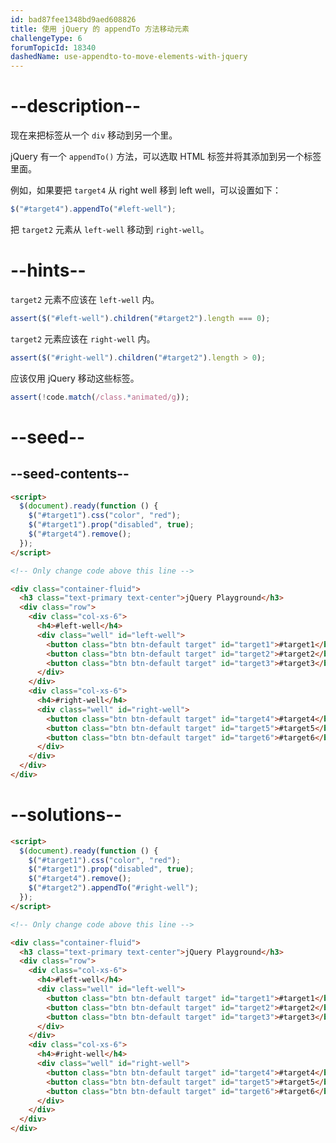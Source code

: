 ```yaml
---
id: bad87fee1348bd9aed608826
title: 使用 jQuery 的 appendTo 方法移动元素
challengeType: 6
forumTopicId: 18340
dashedName: use-appendto-to-move-elements-with-jquery
---
```


# --description--

现在来把标签从一个 `div` 移动到另一个里。

jQuery 有一个 `appendTo()` 方法，可以选取 HTML 标签并将其添加到另一个标签里面。

例如，如果要把 `target4` 从 right well 移到 left well，可以设置如下：

```js
$("#target4").appendTo("#left-well");
```

把 `target2` 元素从 `left-well` 移动到 `right-well`。

# --hints--

`target2` 元素不应该在 `left-well` 内。

```js
assert($("#left-well").children("#target2").length === 0);
```

`target2` 元素应该在 `right-well` 内。

```js
assert($("#right-well").children("#target2").length > 0);
```

应该仅用 jQuery 移动这些标签。

```js
assert(!code.match(/class.*animated/g));
```

# --seed--

## --seed-contents--

```html
<script>
  $(document).ready(function () {
    $("#target1").css("color", "red");
    $("#target1").prop("disabled", true);
    $("#target4").remove();
  });
</script>

<!-- Only change code above this line -->

<div class="container-fluid">
  <h3 class="text-primary text-center">jQuery Playground</h3>
  <div class="row">
    <div class="col-xs-6">
      <h4>#left-well</h4>
      <div class="well" id="left-well">
        <button class="btn btn-default target" id="target1">#target1</button>
        <button class="btn btn-default target" id="target2">#target2</button>
        <button class="btn btn-default target" id="target3">#target3</button>
      </div>
    </div>
    <div class="col-xs-6">
      <h4>#right-well</h4>
      <div class="well" id="right-well">
        <button class="btn btn-default target" id="target4">#target4</button>
        <button class="btn btn-default target" id="target5">#target5</button>
        <button class="btn btn-default target" id="target6">#target6</button>
      </div>
    </div>
  </div>
</div>
```

# --solutions--

```html
<script>
  $(document).ready(function () {
    $("#target1").css("color", "red");
    $("#target1").prop("disabled", true);
    $("#target4").remove();
    $("#target2").appendTo("#right-well");
  });
</script>

<!-- Only change code above this line -->

<div class="container-fluid">
  <h3 class="text-primary text-center">jQuery Playground</h3>
  <div class="row">
    <div class="col-xs-6">
      <h4>#left-well</h4>
      <div class="well" id="left-well">
        <button class="btn btn-default target" id="target1">#target1</button>
        <button class="btn btn-default target" id="target2">#target2</button>
        <button class="btn btn-default target" id="target3">#target3</button>
      </div>
    </div>
    <div class="col-xs-6">
      <h4>#right-well</h4>
      <div class="well" id="right-well">
        <button class="btn btn-default target" id="target4">#target4</button>
        <button class="btn btn-default target" id="target5">#target5</button>
        <button class="btn btn-default target" id="target6">#target6</button>
      </div>
    </div>
  </div>
</div>
```
